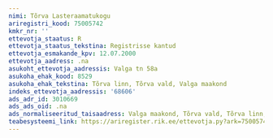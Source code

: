 ```yaml
---
nimi: Tõrva Lasteraamatukogu
ariregistri_kood: 75005742
kmkr_nr: ''
ettevotja_staatus: R
ettevotja_staatus_tekstina: Registrisse kantud
ettevotja_esmakande_kpv: 12.07.2000
ettevotja_aadress: .na
asukoht_ettevotja_aadressis: Valga tn 58a
asukoha_ehak_kood: 8529
asukoha_ehak_tekstina: Tõrva linn, Tõrva vald, Valga maakond
indeks_ettevotja_aadressis: '68606'
ads_adr_id: 3010669
ads_ads_oid: .na
ads_normaliseeritud_taisaadress: Valga maakond, Tõrva vald, Tõrva linn, Valga tn 58a
teabesysteemi_link: https://ariregister.rik.ee/ettevotja.py?ark=75005742&ref=rekvisiidid
---
```

